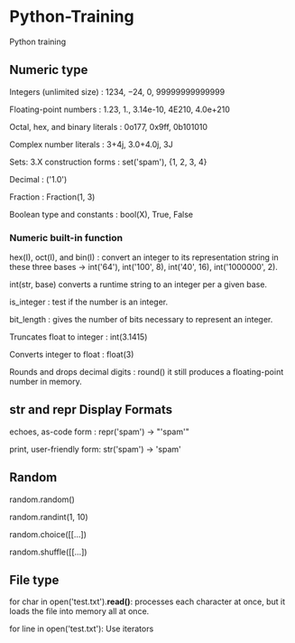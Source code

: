 # Python-Training
Python training

## Numeric type
Integers (unlimited size) : 1234, −24, 0, 99999999999999 

Floating-point numbers : 1.23, 1., 3.14e-10, 4E210, 4.0e+210

Octal, hex, and binary literals : 0o177, 0x9ff, 0b101010
 
Complex number literals : 3+4j, 3.0+4.0j, 3J

Sets: 3.X construction forms : set('spam'), {1, 2, 3, 4}

Decimal : ('1.0')

Fraction : Fraction(1, 3)

Boolean type and constants : bool(X), True, False

### Numeric built-in function

hex(I), oct(I), and bin(I) : convert an integer to its representation string in these three bases -> int('64'), int('100', 8), int('40', 16), int('1000000', 2).

int(str, base) converts a runtime string to an integer per a given base.

is_integer : test if the number is an integer.

bit_length : gives the number of bits necessary to represent an integer.

Truncates float to integer : int(3.1415)

Converts integer to float : float(3)

Rounds and drops decimal digits : round() it still produces a floating-point number in memory.

## str and repr Display Formats

echoes, as-code form : repr('spam') -> "'spam'" 

print, user-friendly form: str('spam') -> 'spam'

## Random

random.random()

random.randint(1, 10)

random.choice([[...])

random.shuffle([[...])

## File type

for char in open('test.txt').**read()**: processes each character at once, but it loads the file into memory all at
once.

for line in open('test.txt'): Use iterators



